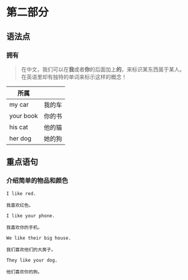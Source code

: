 # 第二部分

## 语法点

### 拥有

> 在中文，我们可以在**我**或者**你**的后面加上**的**，来标识某东西属于某人。  
> 在英语里却有独特的单词来标示这样的概念！

| 所属      |        |
| --------- | ------ |
| my car    | 我的车 |
| your book | 你的书 |
| his cat   | 他的猫 |
| her dog   | 她的狗 |

## 重点语句

### 介绍简单的物品和颜色

```text
I like red.

我喜欢红色。
```

```text
I like your phone.

我喜欢你的手机。
```

```text
We like their big house.

我们喜欢他们的大房子。
```

```text
They like your dog.

他们喜欢你的狗。
```
